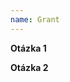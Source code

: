 ```yaml
---
name: Grant
---
```



<!--
  Toto je „komentář“, který se nezobrazí ve tvé žádosti.

  Před vyplněním žádosti si přečti vše na tomto odkazu:
  https://docs.pyvec.org/operations/support-money.html#granty

  Otázky jsou ohraničeny hvězdičkami. Odpovědi napiš do místa pod ně.
-->


**Otázka 1**


**Otázka 2**
